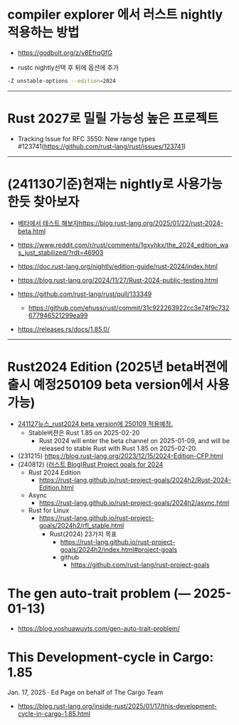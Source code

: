 # compiler explorer 에서 러스트 nightly 적용하는 방법
- https://godbolt.org/z/v8EfrqGfG

- rustc nightly선택 후 뒤에 옵션에 추가

```bash
-Z unstable-options --edition=2024
```

<hr />

# Rust 2027로 밀릴 가능성 높은 프로젝트
- Tracking Issue for RFC 3550: New range types #123741(https://github.com/rust-lang/rust/issues/123741)

<hr />

# (241130기준)현재는 nightly로 사용가능한듯 찾아보자
- [베타에서 테스트 해보자https://blog.rust-lang.org/2025/01/22/rust-2024-beta.html](https://blog.rust-lang.org/2025/01/22/rust-2024-beta.html)
- https://www.reddit.com/r/rust/comments/1gxyhkx/the_2024_edition_was_just_stabilized/?rdt=46903
- https://doc.rust-lang.org/nightly/edition-guide/rust-2024/index.html

- https://blog.rust-lang.org/2024/11/27/Rust-2024-public-testing.html

- https://github.com/rust-lang/rust/pull/133349
  - https://github.com/ehuss/rust/commit/31c922263922cc3e74f9c732677946521299ea99

- https://releases.rs/docs/1.85.0/

<hr />

# Rust2024 Edition (2025년 beta버젼에 출시 예정250109 beta version에서 사용가능)
  - [241127뉴스_rust2024 beta version에 250109 적용예정.](https://blog.rust-lang.org/2024/11/27/Rust-2024-public-testing.html)
    - Stable버젼은  Rust 1.85 on 2025-02-20
      - Rust 2024 will enter the beta channel on 2025-01-09, and will be released to stable Rust with Rust 1.85 on 2025-02-20.
  - (231215) https://blog.rust-lang.org/2023/12/15/2024-Edition-CFP.html
  - (240812) [(러스트 Blog)Rust Project goals for 2024](https://blog.rust-lang.org/2024/08/12/Project-goals.html)
    - Rust 2024 Edition 
      - https://rust-lang.github.io/rust-project-goals/2024h2/Rust-2024-Edition.html
    - Async
      - https://rust-lang.github.io/rust-project-goals/2024h2/async.html
    - Rust for Linux
      - https://rust-lang.github.io/rust-project-goals/2024h2/rfl_stable.html
        - Rust(2024) 23가지 목표
          - https://rust-lang.github.io/rust-project-goals/2024h2/index.html#project-goals
          - github
            - https://github.com/rust-lang/rust-project-goals

# The gen auto-trait problem (— 2025-01-13)
- https://blog.yoshuawuyts.com/gen-auto-trait-problem/

# This Development-cycle in Cargo: 1.85
Jan. 17, 2025 · Ed Page on behalf of The Cargo Team
- https://blog.rust-lang.org/inside-rust/2025/01/17/this-development-cycle-in-cargo-1.85.html
